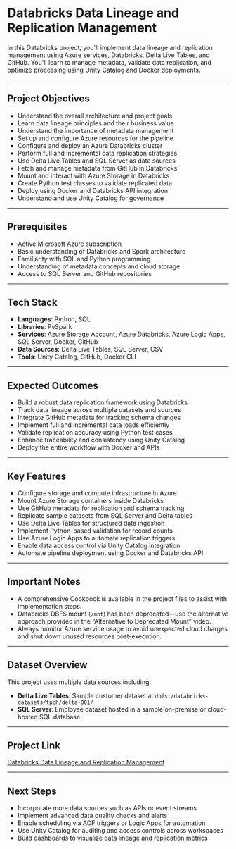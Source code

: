 # Databricks Data Lineage and Replication Management  
In this Databricks project, you'll implement data lineage and replication management using Azure services, Databricks, Delta Live Tables, and GitHub. You'll learn to manage metadata, validate data replication, and optimize processing using Unity Catalog and Docker deployments.

---

## Project Objectives  
- Understand the overall architecture and project goals  
- Learn data lineage principles and their business value  
- Understand the importance of metadata management  
- Set up and configure Azure resources for the pipeline  
- Configure and deploy an Azure Databricks cluster  
- Perform full and incremental data replication strategies  
- Use Delta Live Tables and SQL Server as data sources  
- Fetch and manage metadata from GitHub in Databricks  
- Mount and interact with Azure Storage in Databricks  
- Create Python test classes to validate replicated data  
- Deploy using Docker and Databricks API integration  
- Understand and use Unity Catalog for governance  

---

## Prerequisites  
- Active Microsoft Azure subscription  
- Basic understanding of Databricks and Spark architecture  
- Familiarity with SQL and Python programming  
- Understanding of metadata concepts and cloud storage  
- Access to SQL Server and GitHub repositories  

---

## Tech Stack  
- **Languages**: Python, SQL  
- **Libraries**: PySpark  
- **Services**: Azure Storage Account, Azure Databricks, Azure Logic Apps, SQL Server, Docker, GitHub  
- **Data Sources**: Delta Live Tables, SQL Server, CSV  
- **Tools**: Unity Catalog, GitHub, Docker CLI  

---

## Expected Outcomes  
- Build a robust data replication framework using Databricks  
- Track data lineage across multiple datasets and sources  
- Integrate GitHub metadata for tracking schema changes  
- Implement full and incremental data loads efficiently  
- Validate replication accuracy using Python test cases  
- Enhance traceability and consistency using Unity Catalog  
- Deploy the entire workflow with Docker and APIs  

---

## Key Features  
- Configure storage and compute infrastructure in Azure  
- Mount Azure Storage containers inside Databricks  
- Use GitHub metadata for replication and schema tracking  
- Replicate sample datasets from SQL Server and Delta tables  
- Use Delta Live Tables for structured data ingestion  
- Implement Python-based validation for record counts  
- Use Azure Logic Apps to automate replication triggers  
- Enable data access control via Unity Catalog integration  
- Automate pipeline deployment using Docker and Databricks API  

---

## Important Notes  
- A comprehensive Cookbook is available in the project files to assist with implementation steps.  
- Databricks DBFS mount (`/mnt`) has been deprecated—use the alternative approach provided in the “Alternative to Deprecated Mount” video.  
- Always monitor Azure service usage to avoid unexpected cloud charges and shut down unused resources post-execution.  

---

## Dataset Overview  
This project uses multiple data sources including:  
- **Delta Live Tables**: Sample customer dataset at `dbfs:/databricks-datasets/tpch/delta-001/`  
- **SQL Server**: Employee dataset hosted in a sample on-premise or cloud-hosted SQL database  

---

## Project Link  
[Databricks Data Lineage and Replication Management](https://www.projectpro.io/project-use-case/databricks-data-lineage-and-replication-management)

---

## Next Steps  
- Incorporate more data sources such as APIs or event streams  
- Implement advanced data quality checks and alerts  
- Enable scheduling via ADF triggers or Logic Apps for automation  
- Use Unity Catalog for auditing and access controls across workspaces  
- Build dashboards to visualize data lineage and replication metrics  
